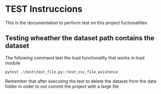 # TEST Instruccions 

This is the documentation to perform test on this project fuctionalities

## Testing wheather the dataset path contains the dataset 

The following command test the load functionality that works in load module

```
pytest .\test\test_file.py::test_csv_file_existence
```

Remember that after executing the test to delete the dataset from the data folder
in order to not commit the project with a large file
